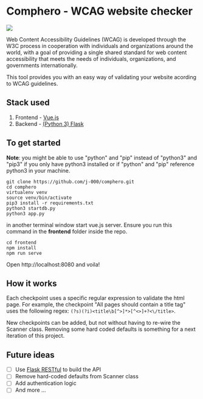 # Comphero  - WCAG website checker

![](https://github.com/j-000/comphero/blob/master/repo/gifone.gif)

Web Content Accessibility Guidelines (WCAG) is developed through the W3C process in cooperation with individuals and organizations around the world, with a goal of providing a single shared standard for web content accessibility that meets the needs of individuals, organizations, and governments internationally.

This tool provides you with an easy way of validating your website acording to WCAG guidelines. 

## Stack used
1) Frontend - [Vue.js](https://vuejs.org/)
2) Backend - [(Python 3) Flask](https://palletsprojects.com/p/flask/) 

## To get started
**Note**: you might be able to use "python" and "pip" instead of "python3" and "pip3" if you only have python3 installed or if "python" and "pip" reference python3 in your machine.
```
git clone https://github.com/j-000/comphero.git
cd comphero
virtualenv venv
source venv/bin/activate
pip3 install -r requirements.txt
python3 startdb.py
python3 app.py
```

in another terminal window start vue.js server. Ensure you run this command in the **frontend** folder inside the repo.
```
cd frontend
npm install
npm run serve
```

Open http://localhost:8080 and voila!

## How it works

Each checkpoint uses a specific regular expression to validate the html page. For example, the checkpoint "All pages should contain a title tag" uses the following regex: `(?s)(?i)<title\b[^>]*>[^<>]+?<\/title>`.

New checkpoints can be added, but not without having to re-wire the Scanner class. Removing some hard coded defaults is something for a next iteration of this project.

## Future ideas

- [ ] Use [Flask RESTful](https://flask-restful.readthedocs.io/en) to build the API
- [ ] Remove hard-coded defaults from Scanner class
- [ ] Add authentication logic
- [ ] And more ...
